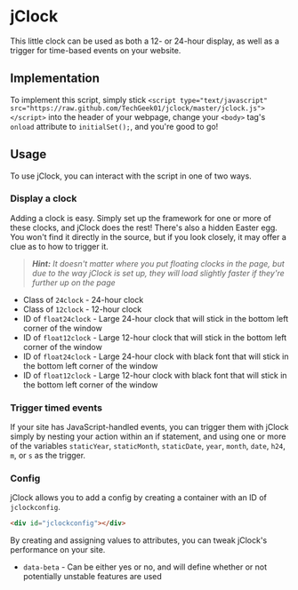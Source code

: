 # jClock

This little clock can be used as both a 12- or 24-hour display, as well as a trigger for time-based events on your website.

## Implementation

To implement this script, simply stick `<script type="text/javascript" src="https://raw.github.com/TechGeek01/jclock/master/jclock.js"></script>` into the header of your webpage, change your `<body>` tag's  `onload` attribute to `initialSet();`, and you're good to go!

## Usage

To use jClock, you can interact with the script in one of two ways.

### Display a clock

Adding a clock is easy. Simply set up the framework for one or more of these clocks, and jClock does the rest! There's also a hidden Easter egg. You won't find it directly in the source, but if you look closely, it may offer a clue as to how to trigger it.
> _**Hint:** It doesn't matter where you put floating clocks in the page, but due to the way jClock is set up, they will load slightly faster if they're further up on the page_

* Class of `24clock` - 24-hour clock
* Class of `12clock` - 12-hour clock
* ID of `float24clock` - Large 24-hour clock that will stick in the bottom left corner of the window
* ID of `float12clock` - Large 12-hour clock that will stick in the bottom left corner of the window
* ID of `float24clock` - Large 24-hour clock with black font that will stick in the bottom left corner of the window
* ID of `float12clock` - Large 12-hour clock with black font that will stick in the bottom left corner of the window

### Trigger timed events
If your site has JavaScript-handled events, you can trigger them with jClock simply by nesting your action within an if statement, and using one or more of the variables `staticYear`, `staticMonth`, `staticDate`, `year`, `month`, `date`, `h24`, `m`, or `s` as the trigger.

### Config

jClock allows you to add a config by creating a container with an ID of `jclockconfig`.
```html
<div id="jclockconfig"></div>
```

By creating and assigning values to attributes, you can tweak jClock's performance on your site.

* `data-beta` - Can be either yes or no, and will define whether or not potentially unstable features are used